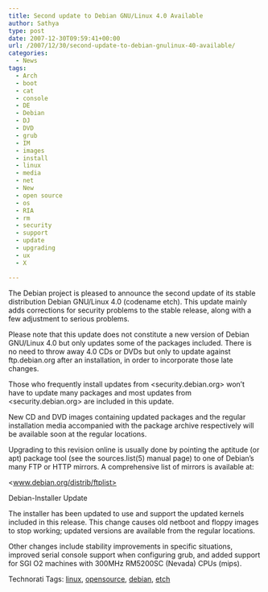 ```yaml
---
title: Second update to Debian GNU/Linux 4.0 Available
author: Sathya
type: post
date: 2007-12-30T09:59:41+00:00
url: /2007/12/30/second-update-to-debian-gnulinux-40-available/
categories:
  - News
tags:
  - Arch
  - boot
  - cat
  - console
  - DE
  - Debian
  - DJ
  - DVD
  - grub
  - IM
  - images
  - install
  - linux
  - media
  - net
  - New
  - open source
  - os
  - RIA
  - rm
  - security
  - support
  - update
  - upgrading
  - ux
  - X

---
```

The Debian project is pleased to announce the second update of its stable distribution Debian GNU/Linux 4.0 (codename etch). This update mainly adds corrections for security problems to the stable release, along with a few adjustment to serious problems.

Please note that this update does not constitute a new version of Debian GNU/Linux 4.0 but only updates some of the packages included. There is no need to throw away 4.0 CDs or DVDs but only to update against ftp.debian.org after an installation, in order to incorporate those late changes.

Those who frequently install updates from <security.debian.org> won&#8217;t have to update many packages and most updates from <security.debian.org> are included in this update.

New CD and DVD images containing updated packages and the regular installation media accompanied with the package archive respectively will be available soon at the regular locations.

Upgrading to this revision online is usually done by pointing the aptitude (or apt) package tool (see the sources.list(5) manual page) to one of Debian&#8217;s many FTP or HTTP mirrors. A comprehensive list of mirrors is available at:

<www.debian.org/distrib/ftplist>

Debian-Installer Update

The installer has been updated to use and support the updated kernels included in this release. This change causes old netboot and floppy images to stop working; updated versions are available from the regular locations.

Other changes include stability improvements in specific situations, improved serial console support when configuring grub, and added support for SGI O2 machines with 300MHz RM5200SC (Nevada) CPUs (mips).

Technorati Tags: <a href="http://technorati.com/tag/linux" class="performancingtags" rel="tag">linux</a>, <a href="http://technorati.com/tag/opensource" class="performancingtags" rel="tag">opensource</a>, <a href="http://technorati.com/tag/debian" class="performancingtags" rel="tag">debian</a>, <a href="http://technorati.com/tag/etch" class="performancingtags" rel="tag">etch</a>